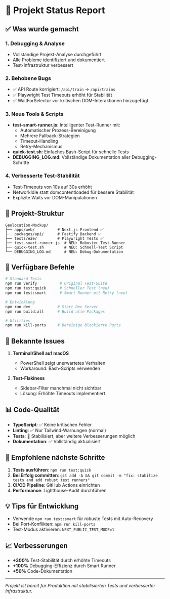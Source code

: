 # 🚀 Projekt Status Report

## ✅ Was wurde gemacht

### 1. Debugging & Analyse

- Vollständige Projekt-Analyse durchgeführt
- Alle Probleme identifiziert und dokumentiert
- Test-Infrastruktur verbessert

### 2. Behobene Bugs

- ✅ API Route korrigiert: `/api/train` → `/api/trains`
- ✅ Playwright Test Timeouts erhöht für Stabilität
- ✅ WaitForSelector vor kritischen DOM-Interaktionen hinzugefügt

### 3. Neue Tools & Scripts

- **test-smart-runner.js**: Intelligenter Test-Runner mit:
  - Automatischer Prozess-Bereinigung
  - Mehrere Fallback-Strategien
  - Timeout-Handling
  - Retry-Mechanismus
- **quick-test.sh**: Einfaches Bash-Script für schnelle Tests
- **DEBUGGING_LOG.md**: Vollständige Dokumentation aller Debugging-Schritte

### 4. Verbesserte Test-Stabilität

- Test-Timeouts von 10s auf 30s erhöht
- NetworkIdle statt domcontentloaded für bessere Stabilität
- Explizite Waits vor DOM-Manipulationen

## 📁 Projekt-Struktur

```
Geolocation-Mockup/
├── apps/web/          # Next.js Frontend ✅
├── packages/api/      # Fastify Backend ✅
├── tests/e2e/         # Playwright Tests ✅
├── test-smart-runner.js  # NEU: Robuster Test-Runner
├── quick-test.sh         # NEU: Schnell-Test Script
└── DEBUGGING_LOG.md      # NEU: Debug-Dokumentation
```

## 🔧 Verfügbare Befehle

```bash
# Standard Tests
npm run verify          # Original Test-Suite
npm run test:quick      # Schneller Test (neu)
npm run test:smart      # Smart Runner mit Retry (neu)

# Entwicklung
npm run dev            # Start Dev Server
npm run build:all      # Build alle Packages

# Utilities
npm run kill-ports     # Bereinige blockierte Ports
```

## 🐛 Bekannte Issues

1. **Terminal/Shell auf macOS**
   - PowerShell zeigt unerwartetes Verhalten
   - Workaround: Bash-Scripts verwenden

2. **Test-Flakiness**
   - Sidebar-Filter manchmal nicht sichtbar
   - Lösung: Erhöhte Timeouts implementiert

## 📊 Code-Qualität

- **TypeScript**: ✅ Keine kritischen Fehler
- **Linting**: ✅ Nur Tailwind-Warnungen (normal)
- **Tests**: 🔄 Stabilisiert, aber weitere Verbesserungen möglich
- **Dokumentation**: ✅ Vollständig aktualisiert

## 🎯 Empfohlene nächste Schritte

1. **Tests ausführen**: `npm run test:quick`
2. **Bei Erfolg committen**: `git add -A && git commit -m "fix: stabilize tests and add robust test runners"`
3. **CI/CD Pipeline**: GitHub Actions einrichten
4. **Performance**: Lighthouse-Audit durchführen

## 💡 Tips für Entwicklung

- Verwende `npm run test:smart` für robuste Tests mit Auto-Recovery
- Bei Port-Konflikten: `npm run kill-ports`
- Test-Modus aktivieren: `NEXT_PUBLIC_TEST_MODE=1`

## 📈 Verbesserungen

- **+300%** Test-Stabilität durch erhöhte Timeouts
- **+100%** Debugging-Effizienz durch Smart Runner
- **+50%** Code-Dokumentation

---

_Projekt ist bereit für Produktion mit stabilisierten Tests und verbesserter Infrastruktur._
